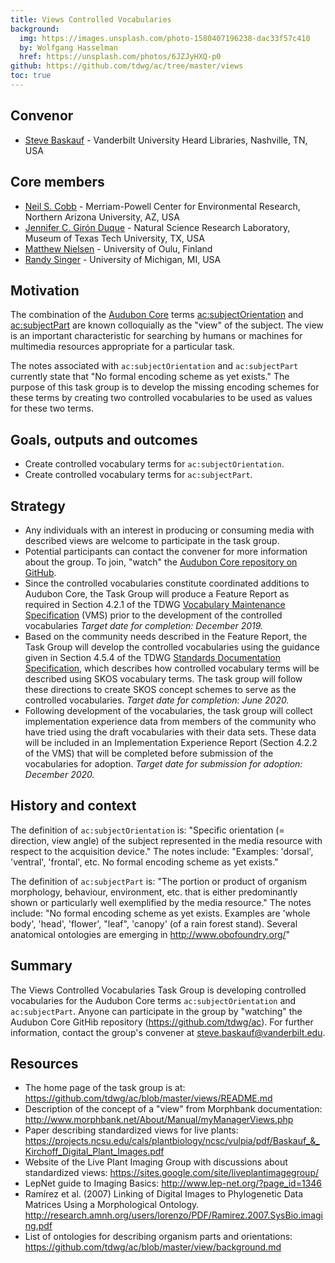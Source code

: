 ```yaml
---
title: Views Controlled Vocabularies
background:
  img: https://images.unsplash.com/photo-1580407196238-dac33f57c410
  by: Wolfgang Hasselman
  href: https://unsplash.com/photos/6JZJyHXQ-p0
github: https://github.com/tdwg/ac/tree/master/views
toc: true
---
```


## Convenor

- [Steve Baskauf](mailto:steve.baskauf@vanderbilt.edu) - Vanderbilt University Heard Libraries, Nashville, TN, USA

## Core members

- [Neil S. Cobb](mailto:neil.cobb@nau.edu) - Merriam-Powell Center for Environmental Research, Northern Arizona University, AZ, USA
- [Jennifer C. Girón Duque](mailto:jennifer.giron@ttu.edu) - Natural Science Research Laboratory, Museum of Texas Tech University, TX, USA
- [Matthew Nielsen](mailto:matthew.nielsen@oulu.fi) - University of Oulu, Finland
- [Randy Singer](mailto:randalas@umich.edu) - University of Michigan, MI, USA

## Motivation

The combination of the [Audubon Core](https://www.tdwg.org/standards/ac/) terms [ac:subjectOrientation](https://tdwg.github.io/ac/termlist/#ac_subjectOrientation) and [ac:subjectPart](https://tdwg.github.io/ac/termlist/#ac_subjectPart) are known colloquially as the "view" of the subject. The view is an important characteristic for searching by humans or machines for multimedia resources appropriate for a particular task.

The notes associated with `ac:subjectOrientation` and `ac:subjectPart` currently state that "No formal encoding scheme as yet exists." The purpose of this task group is to develop the missing encoding schemes for these terms by creating two controlled vocabularies to be used as values for these two terms.

## Goals, outputs and outcomes

- Create controlled vocabulary terms for `ac:subjectOrientation`.
- Create controlled vocabulary terms for `ac:subjectPart`.

## Strategy

- Any individuals with an interest in producing or consuming media with described views are welcome to participate in the task group.
- Potential participants can contact the convener for more information about the group. To join, "watch" the [Audubon Core repository on GitHub](https://github.com/tdwg/ac).
- Since the controlled vocabularies constitute coordinated additions to Audubon Core, the Task Group will produce a Feature Report as required in Section 4.2.1 of the TDWG [Vocabulary Maintenance Specification](https://github.com/tdwg/vocab/blob/master/vms/maintenance-specification.md) (VMS) prior to the development of the controlled vocabularies _Target date for completion: December 2019._
- Based on the community needs described in the Feature Report, the Task Group will develop the controlled vocabularies using the guidance given in Section 4.5.4 of the TDWG [Standards Documentation Specification](https://github.com/tdwg/vocab/blob/master/sds/documentation-specification.md), which describes how controlled vocabulary terms will be described using SKOS vocabulary terms. The task group will follow these directions to create SKOS concept schemes to serve as the controlled vocabularies. _Target date for completion: June 2020._
- Following development of the vocabularies, the task group will collect implementation experience data from members of the community who have tried using the draft vocabularies with their data sets. These data will be included in an Implementation Experience Report (Section 4.2.2 of the VMS) that will be completed before submission of the vocabularies for adoption. _Target date for submission for adoption: December 2020._

## History and context

The definition of `ac:subjectOrientation` is: "Specific orientation (= direction, view angle) of the subject represented in the media resource with respect to the acquisition device." The notes include: "Examples: 'dorsal', 'ventral', 'frontal', etc. No formal encoding scheme as yet exists."

The definition of `ac:subjectPart` is: "The portion or product of organism morphology, behaviour, environment, etc. that is either predominantly shown or particularly well exemplified by the media resource." The notes include: "No formal encoding scheme as yet exists. Examples are 'whole body', 'head', 'flower', "leaf", 'canopy' (of a rain forest stand). Several anatomical ontologies are emerging in <http://www.obofoundry.org/>"

## Summary

The Views Controlled Vocabularies Task Group is developing controlled vocabularies for the Audubon Core terms `ac:subjectOrientation` and `ac:subjectPart`. Anyone can participate in the group by "watching" the Audubon Core GitHib repository (<https://github.com/tdwg/ac>). For further information, contact the group's convener at <steve.baskauf@vanderbilt.edu>.

## Resources

- The home page of the task group is at: <https://github.com/tdwg/ac/blob/master/views/README.md>
- Description of the concept of a "view" from Morphbank documentation: <http://www.morphbank.net/About/Manual/myManagerViews.php>
- Paper describing standardized views for live plants: <https://projects.ncsu.edu/cals/plantbiology/ncsc/vulpia/pdf/Baskauf_&_Kirchoff_Digital_Plant_Images.pdf>
- Website of the Live Plant Imaging Group with discussions about standardized views: <https://sites.google.com/site/liveplantimagegroup/>
- LepNet guide to Imaging Basics: <http://www.lep-net.org/?page_id=1346>
- Ramírez et al. (2007) Linking of Digital Images to Phylogenetic Data Matrices Using a Morphological Ontology. <http://research.amnh.org/users/lorenzo/PDF/Ramirez.2007.SysBio.imaging.pdf>
- List of ontologies for describing organism parts and orientations: <https://github.com/tdwg/ac/blob/master/view/background.md>
